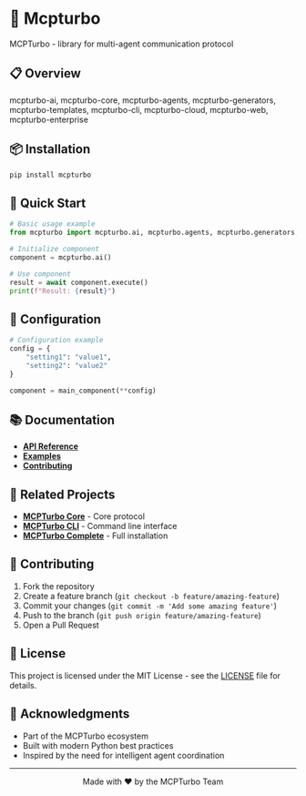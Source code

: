 # 🤖 Mcpturbo 

MCPTurbo - library for multi-agent communication protocol

## 📋 Overview

mcpturbo-ai, mcpturbo-core, mcpturbo-agents, mcpturbo-generators, mcpturbo-templates, mcpturbo-cli, mcpturbo-cloud, mcpturbo-web, mcpturbo-enterprise

## 📦 Installation

```bash
pip install mcpturbo
```

## 🚀 Quick Start

```python
# Basic usage example
from mcpturbo import mcpturbo.ai, mcpturbo.agents, mcpturbo.generators, mcpturbo.templates, mcpturbo.cli, mcpturbo.cloud, mcpturbo.web, mcpturbo.enterprise

# Initialize component
component = mcpturbo.ai()

# Use component
result = await component.execute()
print(f"Result: {result}")
```

## 🔧 Configuration

```python
# Configuration example
config = {
    "setting1": "value1",
    "setting2": "value2"
}

component = main_component(**config)
```

## 📚 Documentation

- **[API Reference](https://mcpturbo.dev/docs/)**
- **[Examples](https://github.com/fmonfasani/mcpturbo/tree/main/examples)**
- **[Contributing](https://github.com/fmonfasani/mcpturbo/blob/main/CONTRIBUTING.md)**

## 🔗 Related Projects

- **[MCPTurbo Core](https://github.com/fmonfasani/mcpturbo-core)** - Core protocol
- **[MCPTurbo CLI](https://github.com/fmonfasani/mcpturbo-cli)** - Command line interface
- **[MCPTurbo Complete](https://github.com/fmonfasani/mcpturbo-complete)** - Full installation

## 🤝 Contributing

1. Fork the repository
2. Create a feature branch (`git checkout -b feature/amazing-feature`)
3. Commit your changes (`git commit -m 'Add some amazing feature'`)
4. Push to the branch (`git push origin feature/amazing-feature`)
5. Open a Pull Request

## 📄 License

This project is licensed under the MIT License - see the [LICENSE](LICENSE) file for details.

## 🙏 Acknowledgments

- Part of the MCPTurbo ecosystem
- Built with modern Python best practices
- Inspired by the need for intelligent agent coordination

---

<div align="center">
Made with ❤️ by the MCPTurbo Team
</div>
